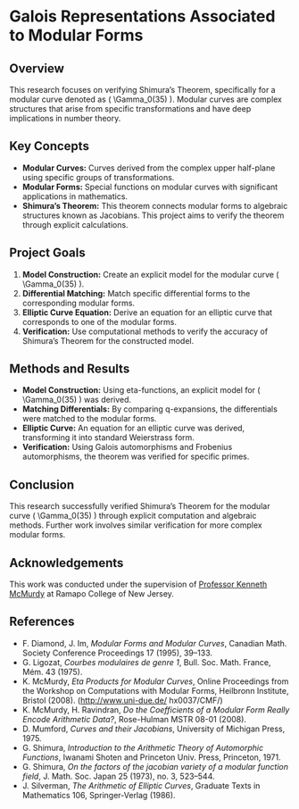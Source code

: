 # Galois Representations Associated to Modular Forms

## Overview

This research focuses on verifying Shimura’s Theorem, specifically for a modular curve denoted as \( \Gamma_0(35) \). Modular curves are complex structures that arise from specific transformations and have deep implications in number theory.

## Key Concepts

- **Modular Curves:** Curves derived from the complex upper half-plane using specific groups of transformations.
- **Modular Forms:** Special functions on modular curves with significant applications in mathematics.
- **Shimura’s Theorem:** This theorem connects modular forms to algebraic structures known as Jacobians. This project aims to verify the theorem through explicit calculations.

## Project Goals

1. **Model Construction:** Create an explicit model for the modular curve \( \Gamma_0(35) \).
2. **Differential Matching:** Match specific differential forms to the corresponding modular forms.
3. **Elliptic Curve Equation:** Derive an equation for an elliptic curve that corresponds to one of the modular forms.
4. **Verification:** Use computational methods to verify the accuracy of Shimura’s Theorem for the constructed model.

## Methods and Results

- **Model Construction:** Using eta-functions, an explicit model for \( \Gamma_0(35) \) was derived.
- **Matching Differentials:** By comparing q-expansions, the differentials were matched to the modular forms.
- **Elliptic Curve:** An equation for an elliptic curve was derived, transforming it into standard Weierstrass form.
- **Verification:** Using Galois automorphisms and Frobenius automorphisms, the theorem was verified for specific primes.

## Conclusion

This research successfully verified Shimura’s Theorem for the modular curve \( \Gamma_0(35) \) through explicit computation and algebraic methods. Further work involves similar verification for more complex modular forms.

## Acknowledgements

This work was conducted under the supervision of [Professor Kenneth McMurdy](https://www.ramapo.edu/tas/faculty/kenneth-w-mcmurdy/) at Ramapo College of New Jersey.

## References

- F. Diamond, J. Im, *Modular Forms and Modular Curves*, Canadian Math. Society Conference Proceedings 17 (1995), 39–133.
- G. Ligozat, *Courbes modulaires de genre 1*, Bull. Soc. Math. France, Mém. 43 (1975).
- K. McMurdy, *Eta Products for Modular Curves*, Online Proceedings from the Workshop on Computations with Modular Forms, Heilbronn Institute, Bristol (2008). (http://www.uni-due.de/ hx0037/CMF/)
- K. McMurdy, H. Ravindran, *Do the Coefficients of a Modular Form Really Encode Arithmetic Data?*, Rose-Hulman MSTR 08-01 (2008).
- D. Mumford, *Curves and their Jacobians*, University of Michigan Press, 1975.
- G. Shimura, *Introduction to the Arithmetic Theory of Automorphic Functions*, Iwanami Shoten and Princeton Univ. Press, Princeton, 1971.
- G. Shimura, *On the factors of the jacobian variety of a modular function field*, J. Math. Soc. Japan 25 (1973), no. 3, 523–544.
- J. Silverman, *The Arithmetic of Elliptic Curves*, Graduate Texts in Mathematics 106, Springer-Verlag (1986).
